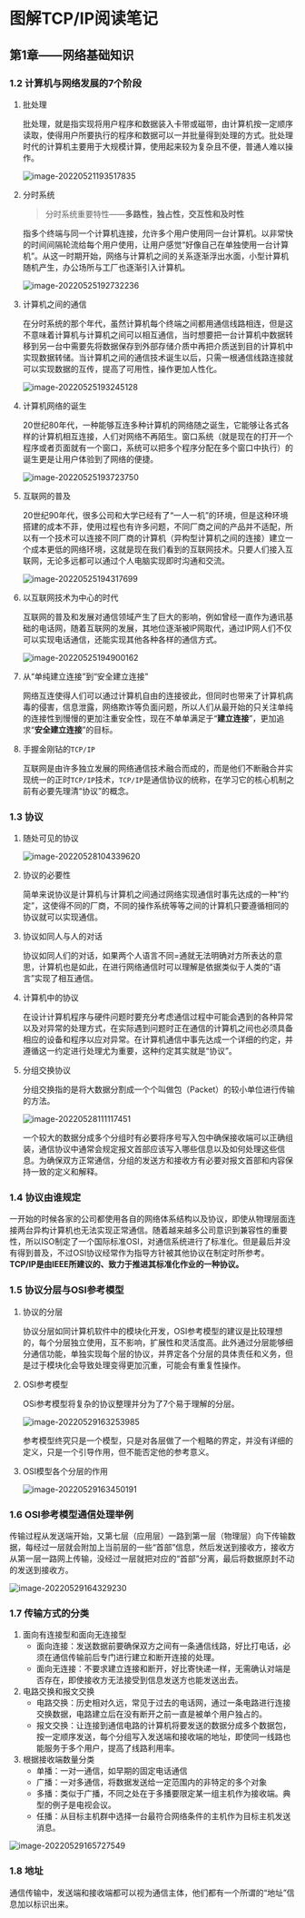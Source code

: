# 图解TCP/IP阅读笔记

## 第1章——网络基础知识

### 1.2 计算机与网络发展的7个阶段

1. 批处理

   批处理，就是指实现将用户程序和数据装入卡带或磁带，由计算机按一定顺序读取，使得用户所要执行的程序和数据可以一并批量得到处理的方式。批处理时代的计算机主要用于大规模计算，使用起来较为复杂且不便，普通人难以操作。

   ![image-20220521193517835](https://typora-imagehost-1308499275.cos.ap-shanghai.myqcloud.com/2022-5/202205211935872.png)

2. 分时系统

   > 分时系统重要特性——**多路性，独占性，交互性和及时性**

   指多个终端与同一个计算机连接，允许多个用户使用同一台计算机。以非常快的时间间隔轮流给每个用户使用，让用户感觉“好像自己在单独使用一台计算机”。从这一时期开始，网络与计算机之间的关系逐渐浮出水面，小型计算机随机产生，办公场所与工厂也逐渐引入计算机。

   ![image-20220525192732236](https://typora-imagehost-1308499275.cos.ap-shanghai.myqcloud.com/2022-5/202205251927291.png)

3. 计算机之间的通信

   在分时系统的那个年代，虽然计算机每个终端之间都用通信线路相连，但是这不意味着计算机与计算机之间可以相互通信，当时想要把一台计算机中数据转移到另一台中需要先将数据保存到外部存储介质中再把介质送到目的计算机中实现数据转储。当计算机之间的通信技术诞生以后，只需一根通信线路连接就可以实现数据的互传，提高了可用性，操作更加人性化。

   ![image-20220525193245128](https://typora-imagehost-1308499275.cos.ap-shanghai.myqcloud.com/2022-5/202205251932171.png)

4. 计算机网络的诞生

   20世纪80年代，一种能够互连多种计算机的网络随之诞生，它能够让各式各样的计算机相互连接，人们对网络不再陌生。窗口系统（就是现在的打开一个程序或者页面就有一个窗口，系统可以把多个程序分配在多个窗口中执行）的诞生更是让用户体验到了网络的便捷。

   ![image-20220525193723750](https://typora-imagehost-1308499275.cos.ap-shanghai.myqcloud.com/2022-5/202205251937798.png)

5. 互联网的普及

   20世纪90年代，很多公司和大学已经有了“一人一机”的环境，但是这种环境搭建的成本不菲，使用过程也有许多问题，不同厂商之间的产品并不适配，所以有一个技术可以连接不同厂商的计算机（异构型计算机之间的连接）建立一个成本更低的网络环境，这就是现在我们看到的互联网技术。只要人们接入互联网，无论多远都可以通过个人电脑实现即时沟通和交流。

   ![image-20220525194317699](https://typora-imagehost-1308499275.cos.ap-shanghai.myqcloud.com/2022-5/202205251943750.png)

6. 以互联网技术为中心的时代

   互联网的普及和发展对通信领域产生了巨大的影响，例如曾经一直作为通讯基础的电话网，随着互联网的发展，其地位逐渐被IP网取代，通过IP网人们不仅可以实现电话通信，还能实现其他各种各样的通信方式。

   ![image-20220525194900162](https://typora-imagehost-1308499275.cos.ap-shanghai.myqcloud.com/2022-5/202205251949206.png)

7. 从“单纯建立连接”到“安全建立连接”

   网络互连使得人们可以通过计算机自由的连接彼此，但同时也带来了计算机病毒的侵害，信息泄露，网络欺诈等负面问题，所以人们从最开始的只关注单纯的连接性到慢慢的更加注重安全性，现在不单单满足于“**建立连接**”，更加追求“**安全建立连接**”的目标。

8. 手握金刚钻的`TCP/IP`

   互联网是由许多独立发展的网络通信技术融合而成的，而是他们不断融合并实现统一的正时`TCP/IP`技术，`TCP/IP`是通信协议的统称，在学习它的核心机制之前有必要先理清“协议”的概念。

### 1.3 协议

1. 随处可见的协议

   ![image-20220528104339620](https://typora-imagehost-1308499275.cos.ap-shanghai.myqcloud.com/2022-5/202205281043697.png)

2. 协议的必要性

   简单来说协议是计算机与计算机之间通过网络实现通信时事先达成的一种“约定”，这使得不同的厂商，不同的操作系统等等之间的计算机只要遵循相同的协议就可以实现通信。

3. 协议如同人与人的对话

   协议如同人们的对话，如果两个人语言不同=通就无法明确对方所表达的意思，计算机也是如此，在进行网络通信时可以理解是依据类似于人类的“语言”实现了相互通信。

4. 计算机中的协议

   在设计计算机程序与硬件问题时要充分考虑通信过程中可能会遇到的各种异常以及对异常的处理方式，在实际遇到问题时正在通信的计算机之间也必须具备相应的设备和程序以应对异常。在计算机通信中事先达成一个详细的约定，并遵循这一约定进行处理尤为重要，这种约定其实就是“协议”。

5. 分组交换协议

   分组交换指的是将大数据分割成一个个叫做包（Packet）的较小单位进行传输的方法。

   ![image-20220528111117451](https://typora-imagehost-1308499275.cos.ap-shanghai.myqcloud.com/2022-5/202205281111491.png)

   一个较大的数据分成多个分组时有必要将序号写入包中确保接收端可以正确组装，通信协议中通常会规定报文首部应该写入哪些信息以及如何处理这些信息。为确保双方正常通信，分组的发送方和接收方有必要对报文首部和内容保持一致的定义和解释。

### 1.4 协议由谁规定

一开始的时候各家的公司都使用各自的网络体系结构以及协议，即使从物理层面连接两台异构计算机也无法实现正常通信。随着越来越多公司意识到兼容性的重要性，所以ISO制定了一个国际标准OSI，对通信系统进行了标准化。但是最后并没有得到普及，不过OSI协议经常作为指导方针被其他协议在制定时所参考。**TCP/IP是由IEEE所建议的、致力于推进其标准化作业的一种协议。**

### 1.5 协议分层与OSI参考模型

1. 协议的分层

   协议分层如同计算机软件中的模块化开发，OSI参考模型的建议是比较理想的，每个分层独立使用，互不影响，扩展性和灵活度高。此外通过分层能够细分通信功能，单独实现每个层的协议，并界定各个分层的具体责任和义务，但是过于模块化会导致处理变得更加沉重，可能会有重复性操作。

2. OSI参考模型

   OSi参考模型将复杂的协议整理并分为了7个易于理解的分层。

   ![image-20220529163253985](https://typora-imagehost-1308499275.cos.ap-shanghai.myqcloud.com/2022-5/202205291632049.png)

   参考模型终究只是一个模型，只是对各层做了一个粗略的界定，并没有详细的定义，只是一个引导作用，但不能否定他的参考意义。

3. OSI模型各个分层的作用

   ![image-20220529163450191](https://typora-imagehost-1308499275.cos.ap-shanghai.myqcloud.com/2022-5/202205291634259.png)

### 1.6 OSI参考模型通信处理举例

传输过程从发送端开始，又第七层（应用层）一路到第一层（物理层）向下传输数据，每经过一层就会附加上当前层的一些“首部”信息，然后发送到接收方，接收方从第一层一路网上传输，没经过一层就把对应的“首部”分离，最后将数据原封不动的发送到接收方。

![image-20220529164329230](https://typora-imagehost-1308499275.cos.ap-shanghai.myqcloud.com/2022-5/202205291643276.png)

### 1.7 传输方式的分类

1. 面向有连接型和面向无连接型
   - 面向连接：发送数据前要确保双方之间有一条通信线路，好比打电话，必须在通信传输前后专门进行建立和断开连接的处理。
   - 面向无连接：不要求建立连接和断开，好比寄快递一样，无需确认对端是否存在，即使接收方无法接受到信息发送方也能发送出去。
2. 电路交换和报文交换
   - 电路交换：历史相对久远，常见于过去的电话网，通过一条电路进行连接交换数据，电路建立后在没有断开之前一直是被单个用户独占的。
   - 报文交换：让连接到通信电路的计算机将要发送的数据分成多个数据包，按一定顺序发送，每个分组写入发送端和接收端的地址，即使同一线路也能服务于多个用户，提高了线路利用率。
3. 根据接收端数量分类
   - 单播：一对一通信，如早期的固定电话通信
   - 广播：一对多通信，将数据发送给一定范围内的非特定的多个对象
   - 多播：类似于广播，不同之处在于多播要限定某一组主机作为接收端。典型的例子是电视会议。
   - 任播：从目标主机群中选择一台最符合网络条件的主机作为目标主机发送消息。

![image-20220529165727549](https://typora-imagehost-1308499275.cos.ap-shanghai.myqcloud.com/2022-5/202205291657616.png)

### 1.8 地址

通信传输中，发送端和接收端都可以视为通信主体，他们都有一个所谓的“地址”信息加以标识出来。

